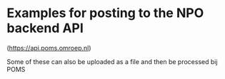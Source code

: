 Examples for posting to the NPO backend API 
=========================================================================

(https://api.poms.omroep.nl)

Some of these can also be uploaded as a file and then be processed bij POMS 
